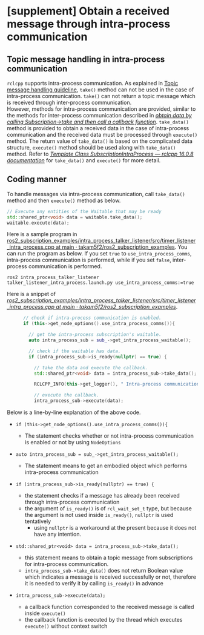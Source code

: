 # [supplement] Obtain a received message through intra-process communication

## Topic message handling in intra-process communication

`rclcpp` supports intra-process communication. As explained in [Topic message handling guideline](index.md), `take()` method can not be used in the case of intra-process communication. `take()` can not return a topic message which is received through inter-process communication.  
However, methods for intra-process communication are provided, similar to the methods for inter-process communication described in [_obtain data by calling Subscription->take and then call a callback function_](./index.md#3-obtain-data-by-calling-subscription-take-and-then-call-a-callback-function).
`take_data()` method is provided to obtain a received data in the case of intra-process communication and the received data must be processed through `execute()` method. The return value of `take_data()` is based on the complicated data structure, `execute()` method should be used along with `take_data()` method.
Refer to [_Template Class SubscriptionIntraProcess — rclcpp 16.0.8 documentation_](http://docs.ros.org/en/humble/p/rclcpp/generated/classrclcpp_1_1experimental_1_1SubscriptionIntraProcess.html#_CPPv4N6rclcpp12experimental24SubscriptionIntraProcess9take_dataEv) for `take_data()` and `execute()` for more detail.

## Coding manner

To handle messages via intra-process communication, call `take_data()` method and then `execute()` method as below.

```c++
// Execute any entities of the Waitable that may be ready
std::shared_ptr<void> data = waitable.take_data();
waitable.execute(data);
```

Here is a sample program in [ros2_subscription_examples/intra_process_talker_listener/src/timer_listener_intra_process.cpp at main · takam5f2/ros2_subscription_examples](https://github.com/takam5f2/ros2_subscription_examples/blob/main/intra_process_talker_listener/src/timer_listener_intra_process.cpp).
You can run the program as below. If you set `true` to `use_intra_process_comms`, intra-process communication is performed, while if you set `false`, inter-process communication is performed.

```console
ros2 intra_process_talker_listener talker_listener_intra_process.launch.py use_intra_process_comms:=true
```

Here is a snippet of [_ros2_subscription_examples/intra_process_talker_listener/src/timer_listener_intra_process.cpp at main · takam5f2/ros2_subscription_examples_](https://github.com/takam5f2/ros2_subscription_examples/blob/main/intra_process_talker_listener/src/timer_listener_intra_process.cpp).

```c++
      // check if intra-process communication is enabled.
      if (this->get_node_options().use_intra_process_comms()){

        // get the intra-process subscription's waitable.
        auto intra_process_sub = sub_->get_intra_process_waitable();

        // check if the waitable has data.
        if (intra_process_sub->is_ready(nullptr) == true) {

          // take the data and execute the callback.
          std::shared_ptr<void> data = intra_process_sub->take_data();

          RCLCPP_INFO(this->get_logger(), " Intra-process communication is performed.");

          // execute the callback.
          intra_process_sub->execute(data);
```

Below is a line-by-line explanation of the above code.

- `if (this->get_node_options().use_intra_process_comms()){`

  - The statement checks whether or not intra-process communication is enabled or not by using `NodeOptions`

- `auto intra_process_sub = sub_->get_intra_process_waitable();`

  - The statement means to get an embodied object which performs intra-process communication

- `if (intra_process_sub->is_ready(nullptr) == true) {`

  - the statement checks if a message has already been received through intra-process communication
  - the argument of `is_ready()` is of `rcl_wait_set_t` type, but because the argument is not used inside `is_ready()`, `nullptr` is used tentatively
    - using `nullptr` is a workaround at the present because it does not have any intention.

- `std::shared_ptr<void> data = intra_process_sub->take_data();`

  - this statement means to obtain a topic message from subscriptions for intra-process communication.
  - `intra_process_sub->take_data()` does not return Boolean value which indicates a message is received successfully or not, therefore it is needed to verify it by calling `is_ready()` in advance

- `intra_process_sub->execute(data);`
  - a callback function corresponded to the received message is called inside `execute()`
  - the callback function is executed by the thread which executes `execute()` without context switch
